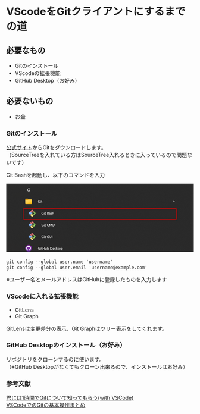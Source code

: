 # VScodeをGitクライアントにするまでの道

## 必要なもの

- Gitのインストール
- VScodeの拡張機能
- GitHub Desktop（お好み） 

## 必要ないもの

- お金

### Gitのインストール

[公式サイト](https://git-scm.com/)からGitをダウンロードします。  
（SourceTreeを入れている方はSourceTree入れるときに入っているので問題ないです）

Git Bashを起動し、以下のコマンドを入力

![image](2022-09-01_13h48_21.png)

```
git config --global user.name 'username'
git config --global user.email 'username@example.com'
```
※ユーザー名とメールアドレスはGitHubに登録したものを入力します

### VScodeに入れる拡張機能

- GitLens
- Git Graph

GitLensは変更差分の表示、Git Graphはツリー表示をしてくれます。

### GitHub Desktopのインストール（お好み）

リポジトリをクローンするのに使います。  
（※GitHub Desktopがなくてもクローン出来るので、インストールはお好み）

### 参考文献
[君には1時間でGitについて知ってもらう(with VSCode)](https://qiita.com/jesus_isao/items/63557eba36819faa4ad9)  
[VSCodeでのGitの基本操作まとめ](https://qiita.com/y-tsutsu/items/2ba96b16b220fb5913be)
